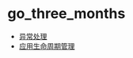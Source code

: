 # go_three_months

- [异常处理](errorHandle/errorHandle_test.go)
- [应用生命周期管理](appLifeManage/main/main.go)